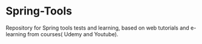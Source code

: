 # Spring-Tools
Repository for Spring tools tests and learning, based on web tutorials and e-learning from courses( Udemy and Youtube).
